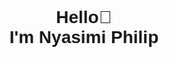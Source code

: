 <!DOCTYPE html>
<html>
<head>

</head>
<body style="font-family: Arial, sans-serif; text-align: center;">
<div style="display: flex; justify-content: center; align-items: center; height: 100vh;">
   <h1>Hello👋<br> I'm Nyasimi Philip</h1>
</div>


  <div style="display: flex; justify-content: center; align-items: center; margin-top: 30px;">
<img src="https://media.giphy.com/media/lBm4rgtyIPJmywXzLW/giphy.gif" alt="Animated GIF from Giphy" width="1000" height="500" frameBorder="0" />

  <p align="left"> <img src="https://komarev.com/ghpvc/?username=  NyasimiPhilip&label=Profile%20views&color=0e75b6&style=flat" alt="NyasimiPhilip" /> </p>
  </div>

  <div style="margin-top: 30px; display: flex; justify-content: center;">
    <a style="margin: 0 10px;" href="https://instagram.com/_enwai_">
      <img src="https://img.shields.io/badge/Instagram-%23000000.svg?logo=Instagram&logoColor=white" alt="Instagram">
    </a>
    <a style="margin: 0 10px;" href="https://twitter.com/Nyasimi0">
      <img src="https://img.shields.io/badge/Twitter-%23000000.svg?logo=Twitter&logoColor=white" alt="Twitter">
    </a>
  </div>

  <h2 style="margin-top: 30px;">💻 Tech Stack:</h2>
  <div style="margin-top: 30px; display: flex; justify-content: center; flex-wrap: wrap;">

<img style="margin: 5px; filter: invert(100%);" src="https://img.shields.io/badge/c-%23000000.svg?style=plastic&logo=c&logoColor=white" alt="C">
<img style="margin: 5px; filter: invert(100%);" src="https://img.shields.io/badge/css3-%23000000.svg?style=plastic&logo=css3&logoColor=white" alt="CSS3">
<img style="margin: 5px; filter: invert(100%);" src="https://img.shields.io/badge/c++-%23000000.svg?style=plastic&logo=c%2B%2B&logoColor=white" alt="C++">
<img style="margin: 5px; filter: invert(100%);" src="https://img.shields.io/badge/c%23-%23000000.svg?style=plastic&logo=c-sharp&logoColor=white" alt="C#">
<img style="margin: 5px; filter: invert(100%);" src="https://img.shields.io/badge/html5-%23000000.svg?style=plastic&logo=html5&logoColor=white" alt="HTML5">
<img style="margin: 5px; filter: invert(100%);" src="https://img.shields.io/badge/javascript-%23000000.svg?style=plastic&logo=javascript&logoColor=white" alt="JavaScript">
<img style="margin: 5px; filter: invert(100%);" src="https://img.shields.io/badge/python-000000?style=plastic&logo=python&logoColor=white" alt="Python">
<img style="margin: 5px; filter: invert(100%);" src="https://img.shields.io/badge/AWS-%23000000.svg?style=plastic&logo=amazon-aws&logoColor=white" alt="AWS">
<img style="margin: 5px; filter: invert(100%);" src="https://img.shields.io/badge/azure-%23000000.svg?style=plastic&logo=azure-devops&logoColor=white" alt="Azure">
<img style="margin: 5px; filter: invert(100%);" src="https://img.shields.io/badge/Google%20Cloud-%23000000.svg?style=plastic&logo=google-cloud&logoColor=white" alt="Google Cloud">
<img style="margin: 5px; filter: invert(100%);" src="https://img.shields.io/badge/netlify-%23000000.svg?style=plastic&logo=netlify&logoColor=white" alt="Netlify">
<img style="margin: 5px; filter: invert(100%);" src="https://img.shields.io/badge/vuejs-%23000000.svg?style=plastic&logo=vuedotjs&logoColor=white" alt="Vue.js">
<img style="margin: 5px; filter: invert(100%);" src="https://img.shields.io/badge/android-%23000000.svg?style=plastic&logo=android&logoColor=white" alt="Android">
<img style="margin: 5px; filter: invert(100%);" src="https://img.shields.io/badge/IOS-%23000000.svg?style=plastic&logo=apple&logoColor=white" alt="iOS">
<img style="margin: 5px; filter: invert(100%);" src="https://img.shields.io/badge/django-%23000000.svg?style=plastic&logo=django&logoColor=white" alt="Django">
<img style="margin: 5px; filter: invert(100%);" src="https://img.shields.io/badge/Anaconda-%23000000.svg?style=plastic&logo=anaconda&logoColor=white" alt="Anaconda">
<img style="margin: 5px; filter: invert(100%);" src="https://img.shields.io/badge/angular-%23000000.svg?style=plastic&logo=angular&logoColor=white" alt="Angular">
<img style="margin: 5px; filter: invert(100%);" src="https://img.shields.io/badge/angular.js-%23000000.svg?style=plastic&logo=angularjs&logoColor=white" alt="Angular.js">

  </div>
</body>
</html>

